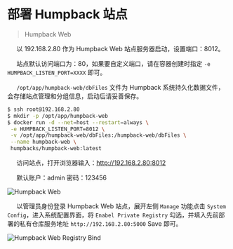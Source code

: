 # 部署 Humpback 站点

> Humpback Web    

&ensp;&ensp;&ensp;以 192.168.2.80 作为 Humpback Web 站点服务器启动，设置端口：8012。

&ensp;&ensp;&ensp;站点默认访问端口为：80，如果要自定义端口，请在容器创建时指定 `-e HUMPBACK_LISTEN_PORT=XXXX` 即可。   

&ensp;&ensp;&ensp;`/opt/app/humpback-web/dbFiles` 文件为 Humpback 系统持久化数据文件，会存储站点管理和分组信息，启动后请妥善保存。

```bash
$ ssh root@192.168.2.80
$ mkdir -p /opt/app/humpback-web
$ docker run -d --net=host --restart=always \
 -e HUMPBACK_LISTEN_PORT=8012 \
 -v /opt/app/humpback-web/dbFiles:/humpback-web/dbFiles \
 --name humpback-web \
 humpbacks/humpback-web:latest
```

&ensp;&ensp;&ensp;访问站点，打开浏览器输入：http://192.168.2.80:8012    

&ensp;&ensp;&ensp;默认账户：admin  密码：123456   

![Humpback Web](../_media/humpback-web.png)

&ensp;&ensp;&ensp;以管理员身份登录 Humpback Web 站点，展开左侧 `Manage` 功能点击 `System Config`，进入系统配置界面，将 `Enabel Private Registry` 勾选，并填入先前部署的私有仓库服务地址 `http://192.168.2.80:5000` Save 即可。 

![Humpback Web Registry Bind](../_media/humpback-web-registry-bind.png)
